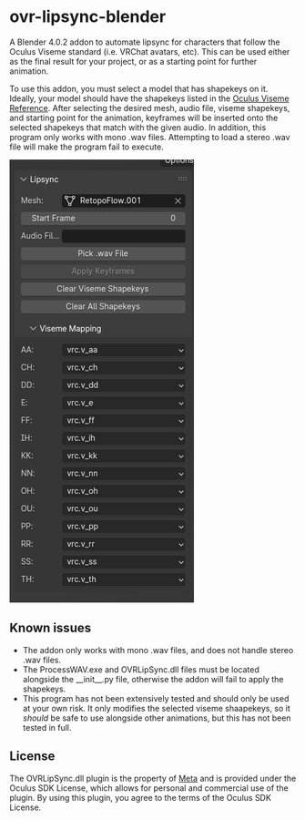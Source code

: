 # ovr-lipsync-blender
A Blender 4.0.2 addon to automate lipsync for characters that follow the Oculus Viseme standard (i.e. VRChat avatars, etc).
This can be used either as the final result for your project, or as a starting point for further animation.

To use this addon, you must select a model that has shapekeys on it. Ideally, your model should have the shapekeys listed in the [Oculus Viseme Reference](https://developer.oculus.com/documentation/native/audio-ovrlipsync-viseme-reference/).
After selecting the desired mesh, audio file, viseme shapekeys, and starting point for the animation, keyframes will be inserted onto the selected shapekeys that match with the given audio.
In addition, this program only works with mono .wav files. Attempting to load a stereo .wav file will make the program fail to execute.

<img src="https://github.com/N1nDr0id/ovr-lipsync-blender/blob/main/docs/addon_preview.png?raw=true" alt="An example image of the lipsync addon, showing off the various features">

## Known issues
<ul>
  <li>The addon only works with mono .wav files, and does not handle stereo .wav files.</li>
  <li>The ProcessWAV.exe and OVRLipSync.dll files must be located alongside the __init__.py file, otherwise the addon will fail to apply the shapekeys.</li>
  <li>This program has not been extensively tested and should only be used at your own risk. It only modifies the selected viseme shaapekeys, so it <em>should</em> be safe to use alongside other animations, but this has not been tested in full.</li>
</ul>

## License
The OVRLipSync.dll plugin is the property of [Meta](https://about.meta.com/) and is provided under the Oculus SDK License, which allows for personal and commercial use of the plugin. By using this plugin, you agree to the terms of the Oculus SDK License.
